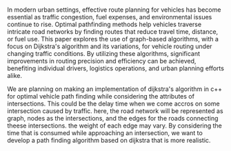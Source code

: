 #


In modern urban settings, effective route planning for vehicles has become essential as traffic congestion, fuel expenses, and environmental issues continue to rise. Optimal pathfinding methods help vehicles traverse intricate road networks by finding routes that reduce travel time, distance, or fuel use. This paper explores the use of graph-based algorithms, with a focus on Dijkstra's algorithm and its variations, for vehicle routing under changing traffic conditions. By utilizing these algorithms, significant improvements in routing precision and efficiency can be achieved, benefiting individual drivers, logistics operations, and urban planning efforts alike.

We are planning on making an implementation of dijkstra's algorithm in c++ for optimal vehicle path finding while considering the attributes of intersections. This could be the delay time when we come accros on some intersection caused by traffic. here, the road network will be represented as graph, nodes as the intersections, and the edges for the roads connecting theese intersections. the weight of each edge may vary. By considering the time that is consumed while approaching an intersection, we want to develop a path finding algorithm based on dijkstra that is more realistic. 
